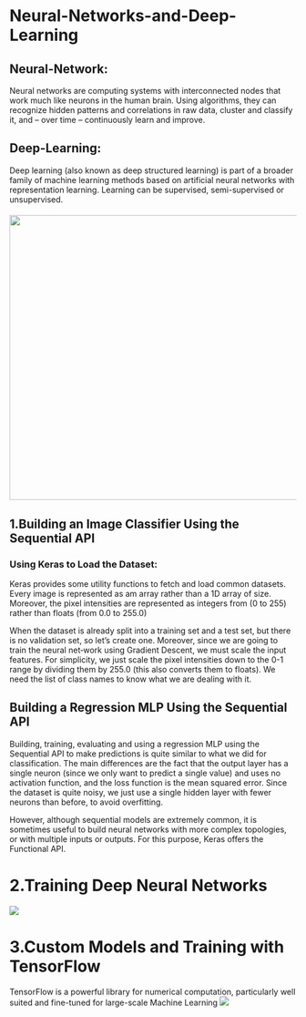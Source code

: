 # Neural-Networks-and-Deep-Learning
## Neural-Network:
Neural networks are computing systems with interconnected nodes that work much like neurons in the human brain. Using algorithms, they can recognize hidden patterns and correlations in raw data, cluster and classify it, and – over time – continuously learn and improve.

## Deep-Learning:
Deep learning (also known as deep structured learning) is part of a broader family of machine learning methods based on artificial neural networks with representation learning. Learning can be supervised, semi-supervised or unsupervised.
<br>
#### <img src= https://res.cloudinary.com/adeshpokhrel/image/upload/v1621659278/NNDL_yjymlc.png height=500 width=900></br>

## 1.Building an Image Classifier Using the Sequential API
### Using Keras to Load the Dataset: 
Keras provides some utility functions to fetch and load common datasets. Every image is represented as am array rather than a 1D array of size. Moreover, the pixel intensities are represented as integers from (0 to 255) rather than floats (from 0.0 to 255.0)

When the dataset is already split into a training set and a test set, but there is no validation set, so let’s create one. Moreover, since we are going to train the neural net‐work using Gradient Descent, we must scale the input features. For simplicity, we just scale the pixel intensities down to the 0-1 range by dividing them by 255.0 (this also
converts them to floats).
We need the list of class names to know what we are dealing with it.
 
 
## Building a Regression MLP Using the Sequential API
Building, training, evaluating and using a regression MLP using the Sequential API to make predictions is quite similar to what we did for classification. The main differences are the fact that the output layer has a single neuron (since we only want to predict a single value) and uses no activation function, and the loss function is the
mean squared error. Since the dataset is quite noisy, we just use a single hidden layer with fewer neurons than before, to avoid overfitting.

However, although sequential models are extremely common, it is sometimes useful to build neural networks with more complex topologies, or with multiple inputs or outputs. For this purpose, Keras offers the Functional API.

# 2.Training Deep Neural Networks
<img src=https://res.cloudinary.com/adeshpokhrel/image/upload/v1621736019/TraininNN_xjmqzj.png>

# 3.Custom Models and Training with TensorFlow
TensorFlow is a powerful library for numerical computation, particularly well suited and fine-tuned for large-scale Machine Learning
<img src=https://res.cloudinary.com/adeshpokhrel/image/upload/v1621736647/Tenserflow_v2vyhs.png>


